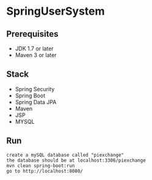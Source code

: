 # SpringUserSystem

## Prerequisites
- JDK 1.7 or later
- Maven 3 or later

## Stack
- Spring Security
- Spring Boot
- Spring Data JPA
- Maven
- JSP
- MYSQL

## Run
```create a mySQL database called "piexchange"```  
```the database should be at localhost:3306/piexchange```  
```mvn clean spring-boot:run```  
```go to http://localhost:8080/```  